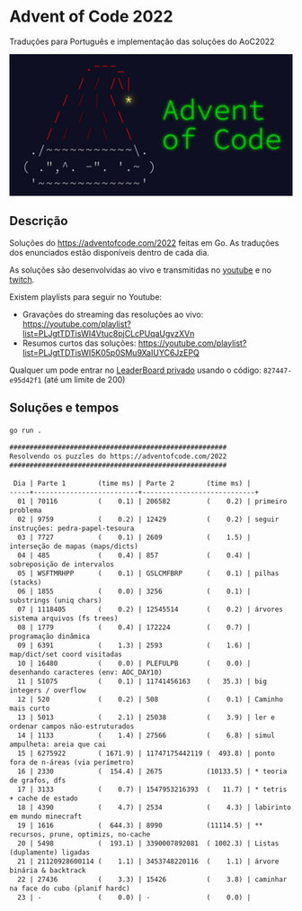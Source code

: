 # Advent of Code 2022

Traduções para Português e implementação das soluções do AoC2022

![Advent Of Code](./aoc.jpeg)

## Descrição

Soluções do https://adventofcode.com/2022 feitas em Go.
As traduções dos enunciados estão disponíveis dentro de cada dia.

As soluções são desenvolvidas ao vivo e transmitidas no
[youtube](https://youtube.com/@tcarreira) e no
[twitch](https://twitch.tv/tcarreira).

Existem playlists para seguir no Youtube:
- Gravações do streaming das resoluções ao vivo: https://youtube.com/playlist?list=PLJgtTDTisWI4Vtuc8pjCLcPUqaUgvzXVn
- Resumos curtos das soluções: https://youtube.com/playlist?list=PLJgtTDTisWI5K05p0SMu9XaIUYC6JzEPQ

Qualquer um pode entrar no [LeaderBoard privado](https://adventofcode.com/2022/leaderboard/private) usando o código: `827447-e95d42f1` (até um limite de 200)


## Soluções e tempos

`go run .`

<!-- ci:result:start -->
```
######################################################
Resolvendo os puzzles do https://adventofcode.com/2022
######################################################

 Dia | Parte 1        (time ms) | Parte 2        (time ms) |
-----+--------------------------+----------------------------+
  01 | 70116          (    0.1) | 206582         (    0.2) | primeiro problema
  02 | 9759           (    0.2) | 12429          (    0.2) | seguir instruções: pedra-papel-tesoura
  03 | 7727           (    0.1) | 2609           (    1.5) | interseção de mapas (maps/dicts)
  04 | 485            (    0.4) | 857            (    0.4) | sobreposição de intervalos
  05 | WSFTMRHPP      (    0.1) | GSLCMFBRP      (    0.1) | pilhas (stacks)
  06 | 1855           (    0.0) | 3256           (    0.1) | substrings (uniq chars)
  07 | 1118405        (    0.2) | 12545514       (    0.2) | árvores sistema arquivos (fs trees)
  08 | 1779           (    0.4) | 172224         (    0.7) | programação dinâmica
  09 | 6391           (    1.3) | 2593           (    1.6) | map/dict/set coord visitadas
  10 | 16480          (    0.0) | PLEFULPB       (    0.0) | desenhando caracteres (env: AOC_DAY10)
  11 | 51075          (    0.1) | 11741456163    (   35.3) | big integers / overflow
  12 | 520            (    0.2) | 508            (    0.1) | Caminho mais curto
  13 | 5013           (    2.1) | 25038          (    3.9) | ler e ordenar campos não-estruturados
  14 | 1133           (    1.4) | 27566          (    6.8) | simul ampulheta: areia que cai
  15 | 6275922        ( 1671.9) | 11747175442119 (  493.8) | ponto fora de n-áreas (via perímetro)
  16 | 2330           (  154.4) | 2675           (10133.5) | * teoria de grafos, dfs
  17 | 3133           (    0.7) | 1547953216393  (   11.7) | * tetris + cache de estado
  18 | 4390           (    4.7) | 2534           (    4.3) | labirinto em mundo minecraft
  19 | 1616           (  644.3) | 8990           (11114.5) | ** recursos, prune, optimizs, no-cache
  20 | 5498           (  193.1) | 3390007892081  ( 1002.3) | Listas (duplamente) ligadas
  21 | 21120928600114 (    1.1) | 3453748220116  (    1.1) | árvore binária & backtrack
  22 | 27436          (    3.3) | 15426          (    3.8) | caminhar na face do cubo (planif hardc)
  23 | -              (    0.0) | -              (    0.0) | 
```
<!-- ci:result:end -->
